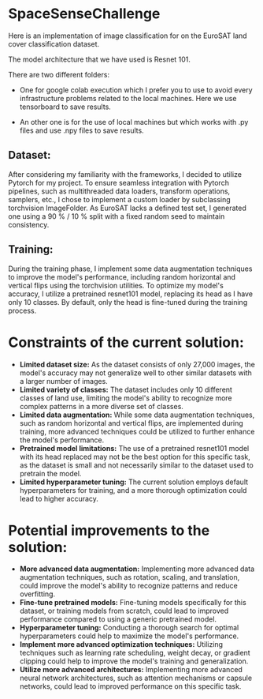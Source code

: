 # SpaceSenseChallenge

Here is an implementation of image classification for on the EuroSAT land cover classification dataset. 

The model architecture that we have used is Resnet 101.

There are two different folders:
- One for google colab execution which I prefer you to use to avoid every infrastructure problems related to the local machines. Here we use tensorboard to save results.

- An other one is for the use of local machines but which works with .py files and use .npy files to save results.

## Dataset:
After considering my familiarity with the frameworks, I decided to utilize Pytorch for my project. To ensure seamless integration with Pytorch pipelines, such as multithreaded data loaders, transform operations, samplers, etc., I chose to implement a custom loader by subclassing torchvision ImageFolder. As EuroSAT lacks a defined test set, I generated one using a 90 % / 10 % split with a fixed random seed to maintain consistency. 

## Training:
During the training phase, I implement some data augmentation techniques to improve the model's performance, including random horizontal and vertical flips using the torchvision utilities. To optimize my model's accuracy, I utilize a pretrained resnet101 model, replacing its head as I have only 10 classes. By default, only the head is fine-tuned during the training process. 


# Constraints of the current solution:

- **Limited dataset size:** As the dataset consists of only 27,000 images, the model's accuracy may not generalize well to other similar datasets with a larger number of images.
- **Limited variety of classes:** The dataset includes only 10 different classes of land use, limiting the model's ability to recognize more complex patterns in a more diverse set of classes.
- **Limited data augmentation:** While some data augmentation techniques, such as random horizontal and vertical flips, are implemented during training, more advanced techniques could be utilized to further enhance the model's performance.
- **Pretrained model limitations:** The use of a pretrained resnet101 model with its head replaced may not be the best option for this specific task, as the dataset is small and not necessarily similar to the dataset used to pretrain the model.
- **Limited hyperparameter tuning:** The current solution employs default hyperparameters for training, and a more thorough optimization could lead to higher accuracy.
# Potential improvements to the solution:

- **More advanced data augmentation:** Implementing more advanced data augmentation techniques, such as rotation, scaling, and translation, could improve the model's ability to recognize patterns and reduce overfitting.
- **Fine-tune pretrained models:** Fine-tuning models specifically for this dataset, or training models from scratch, could lead to improved performance compared to using a generic pretrained model.
- **Hyperparameter tuning:** Conducting a thorough search for optimal hyperparameters could help to maximize the model's performance.
- **Implement more advanced optimization techniques:** Utilizing techniques such as learning rate scheduling, weight decay, or gradient clipping could help to improve the model's training and generalization.
- **Utilize more advanced architectures:** Implementing more advanced neural network architectures, such as attention mechanisms or capsule networks, could lead to improved performance on this specific task.
